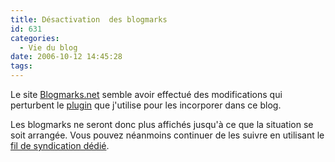 ```yaml
---
title: Désactivation  des blogmarks
id: 631
categories:
  - Vie du blog
date: 2006-10-12 14:45:28
tags:
---
```


Le site [Blogmarks.net](http://www.blogmarks.net/) semble avoir effectué des modifications qui perturbent le [plugin](http://www.prendreuncafe.com/blog/post/2005/05/01/89-plugin-last-blogmarks-pour-dotclear) que j'utilise pour les incorporer dans ce blog.

Les blogmarks ne seront donc plus affichés jusqu'à ce que la situation se soit arrangée. Vous pouvez néanmoins continuer de les suivre en utilisant le [fil de syndication dédié](http://www.durcommefaire.net/syndication/blogmarks).